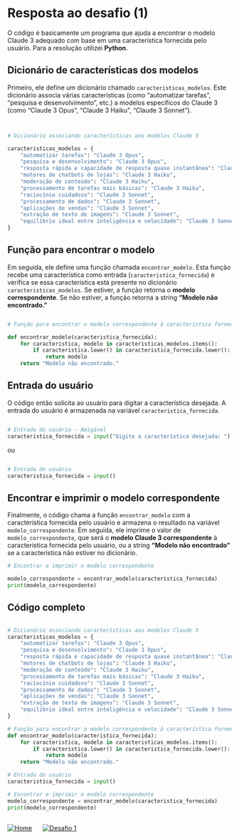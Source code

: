# Resposta ao desafio (1)

O código é basicamente um programa que ajuda a encontrar o modelo Claude 3 adequado com base em uma característica fornecida pelo usuário.
Para a resolução utilizei **Python**.

## Dicionário de características dos modelos

Primeiro, ele define um dicionário chamado `caracteristicas_modelos`. Este dicionário associa várias características (como “automatizar tarefas”, “pesquisa e desenvolvimento”, etc.) a modelos específicos do Claude 3 (como “Claude 3 Opus”, “Claude 3 Haiku”, “Claude 3 Sonnet”).

~~~ Python


# Dicionário associando características aos modelos Claude 3

caracteristicas_modelos = {
    "automatizar tarefas": "Claude 3 Opus",
    "pesquisa e desenvolvimento": "Claude 3 Opus",
    "resposta rápida e capacidade de resposta quase instantânea": "Claude 3 Haiku",
    "motores de chatbots de lojas": "Claude 3 Haiku",
    "moderação de conteúdo": "Claude 3 Haiku",
    "processamento de tarefas mais básicas": "Claude 3 Haiku",
    "raciocínio cuidadoso": "Claude 3 Sonnet",
    "processamento de dados": "Claude 3 Sonnet",
    "aplicações de vendas": "Claude 3 Sonnet",
    "extração de texto de imagens": "Claude 3 Sonnet",
    "equilíbrio ideal entre inteligência e velocidade": "Claude 3 Sonnet",
}
~~~

## Função para encontrar o modelo

Em seguida, ele define uma função chamada `encontrar_modelo`. Esta função recebe uma característica como entrada (`caracteristica_fornecida`) e verifica se essa característica está presente no dicionário `caracteristicas_modelos`. Se estiver, a função retorna o **modelo correspondente**. Se não estiver, a função retorna a string **“Modelo não encontrado.”**

~~~ Python

# Função para encontrar o modelo correspondente à característica fornecida

def encontrar_modelo(caracteristica_fornecida):
    for caracteristica, modelo in caracteristicas_modelos.items():
        if caracteristica.lower() in caracteristica_fornecida.lower():
            return modelo
    return "Modelo não encontrado."

~~~

## Entrada do usuário

O código então solicita ao usuário para digitar a característica desejada. A entrada do usuário é armazenada na variável `caracteristica_fornecida`.

~~~ Python

# Entrada do usuário - Amigável
caracteristica_fornecida = input("Digite a característica desejada: ")

~~~
ou
~~~ Python

# Entrada do usuário
caracteristica_fornecida = input()

~~~

## Encontrar e imprimir o modelo correspondente

Finalmente, o código chama a função `encontrar_modelo` com a característica fornecida pelo usuário e armazena o resultado na variável `modelo_correspondente`. Em seguida, ele imprime o valor de `modelo_correspondente`, que será o **modelo Claude 3 correspondente** à característica fornecida pelo usuário, ou a string **“Modelo não encontrado”** se a característica não estiver no dicionário.

~~~ Python
# Encontrar e imprimir o modelo correspondente

modelo_correspondente = encontrar_modelo(caracteristica_fornecida)
print(modelo_correspondente)
~~~

## Código completo

~~~ Python

# Dicionário associando características aos modelos Claude 3
caracteristicas_modelos = {
    "automatizar tarefas": "Claude 3 Opus",
    "pesquisa e desenvolvimento": "Claude 3 Opus",
    "resposta rápida e capacidade de resposta quase instantânea": "Claude 3 Haiku",
    "motores de chatbots de lojas": "Claude 3 Haiku",
    "moderação de conteúdo": "Claude 3 Haiku",
    "processamento de tarefas mais básicas": "Claude 3 Haiku",
    "raciocínio cuidadoso": "Claude 3 Sonnet",
    "processamento de dados": "Claude 3 Sonnet",
    "aplicações de vendas": "Claude 3 Sonnet",
    "extração de texto de imagens": "Claude 3 Sonnet",
    "equilíbrio ideal entre inteligência e velocidade": "Claude 3 Sonnet",
}

# Função para encontrar o modelo correspondente à característica fornecida
def encontrar_modelo(caracteristica_fornecida):
    for caracteristica, modelo in caracteristicas_modelos.items():
        if caracteristica.lower() in caracteristica_fornecida.lower():
            return modelo
    return "Modelo não encontrado."

# Entrada do usuário
caracteristica_fornecida = input()

# Encontrar e imprimir o modelo correspondente
modelo_correspondente = encontrar_modelo(caracteristica_fornecida)
print(modelo_correspondente)

~~~

## 

[![Home](https://img.shields.io/badge/-Voltar-e67e22?style=for-the-badge)](https://github.com/omarcosta/Treinando-Desafios-de-Codigos-com-IAs-Generativas/blob/main/README.md)&nbsp;&nbsp;&nbsp;&nbsp;&nbsp;&nbsp;[![Desafio 1](https://img.shields.io/badge/-Resposta%20ao%20desafio-e67e22?style=for-the-badge)](https://github.com/omarcosta/Treinando-Desafios-de-Codigos-com-IAs-Generativas/blob/main/Desafio_1.md)

